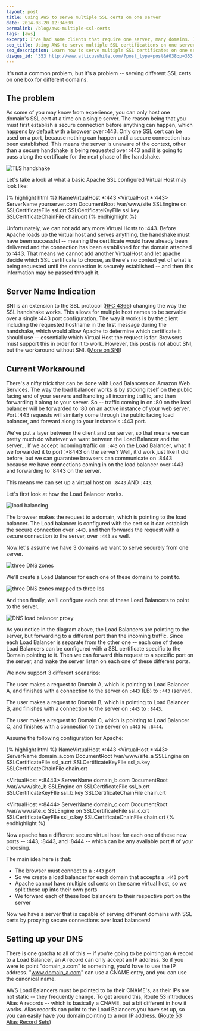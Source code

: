```yaml
---
layout: post
title: Using AWS to serve multiple SSL certs on one server
date: 2014-08-20 12:34:00
permalink: /blog/aws-multiple-ssl-certs
tags: [aws]
excerpt: I've had some clients that require one server, many domains. I'm sure this may sound familiar. But what happens when this one box must serve multiple domains with SSL? You can't simply serve two different domain names over :443, as the connection must be established before the virtual host can be looked up, so we have a bit of a race condition. Using Load Balancers as proxies can solve this for us.
seo_title: Using AWS to serve multiple SSL certifications on one server
seo_description: Learn how to serve multiple SSL certificates on one server with Amazon Web Services (AWS) by utilizing Load Balancers and Apache configurations
disqus_id: '353 http://www.atticuswhite.com/?post_type=post&#038;p=353'
---
```


It's not a common problem, but it's a problem -- serving different SSL certs on one box for different domains.

## The problem
As some of you may know from experience, you can only host one domain's SSL cert at a time on a single server. The reason being that you must first establish a secure connection before anything can happen, which happens by default with a browser over :443. Only one SSL cert can be used on a port, because nothing can happen until a secure connection has been established. This means the server is unaware of the context, other than a secure handshake is being requested over :443 and it is going to pass along the certificate for the next phase of the handshake.

<img src="/dist/images/post/aws-multiple-ssl-certs/tls-handshake.png" alt="TLS handshake" />

Let's take a look at what a basic Apache SSL configured Virtual Host may look like:

{% highlight html %}
NameVirtualHost *:443
<IfModule mod_ssl.so>
  <VirtualHost *:443>
    ServerName yourserver.com
    DocumentRoot /var/www/site
    SSLEngine on
    SSLCertificateFile ssl.crt
    SSLCertificateKeyFIle ssl.key
    SSLCertificateChainFile chain.crt
  </VirtualHost>
</IfModule>
{% endhighlight %}

Unfortunately, we can not add any more Virtual Hosts to :443. Before Apache loads up the virtual host and serves anything, the handshake must have been successful -- meaning the certificate would have already been delivered and the connection has been established for the domain attached to :443. That means we cannot add another VirtualHost and let apache decide which SSL certificate to choose, as there's no context yet of what is being requested until the connection is securely established -- and then this information may be passed through it.

## Server Name Indication
SNI is an extension to the SSL protocol (<a href="http://www.ietf.org/rfc/rfc4366.txt" target="_blank">RFC 4366</a>) changing the way the SSL handshake works. This allows for multiple host names to be servable over a single :443 port configuration. The way it works is by the client including the requested hostname in the first message during the handshake, which would allow Apache to determine which certificate it should use -- essentially which Virtual Host the request is for. Browsers must support this in order for it to work. However, this post is not about SNI, but the workaround without SNI. (<a href="http://en.wikipedia.org/wiki/Server_Name_Indication" target="_blank">More on SNI</a>)

## Current Workaround
There's a nifty trick that can be done with Load Balancers on Amazon Web Services. The way the load balancer works is by sticking itself on the public facing end of your servers and handling all incoming traffic, and then forwarding it along to your server. So -- traffic coming in on :80 on the load balancer will be forwarded to :80 on an active instance of your web server. Port :443 requests will similarly come through the public facing load balancer, and forward along to your instance's :443 port.

We've put a layer between the client and our server, so that means we can pretty much do whatever we want between the Load Balancer and the server... If we accept incoming traffic on `:443` on the Load Balancer, what if we forwarded it to port :*8443 on the server? Well, it'd work just like it did before, but we can guarantee browsers can communicate on :8443 because we have connections coming in on the load balancer over :443 and forwarding to :8443 on the server.

This means we can set up a virtual host on `:8443` AND `:443`.

Let's first look at how the Load Balancer works.

<img src="/dist/images/blog/aws-multiple-ssl-certs/load-balancer.jpg" alt="load balancing" />

The browser makes the request to a domain, which is pointing to the load balancer. The Load balancer is configured with the cert so it can establish the secure connection over `:443`, and then forwards the request with a secure connection to the server, over `:443` as well.

Now let's assume we have 3 domains we want to serve securely from one server.

<img src="/dist/images/blog/aws-multiple-ssl-certs/dns-zones.jpg" alt="three DNS zones" />

We'll create a Load Balancer for each one of these domains to point to.

<img src="/dist/images/blog/aws-multiple-ssl-certs/dns-zones-lbs" alt="three DNS zones mapped to three lbs" />

And then finally, we'll configure each one of these Load Balancers to point to the server.

<img src="/dist/images/blog/aws-multiple-ssl-certs/dns-lb-proxy.jpg" alt="DNS load balancer proxy" />

As you notice in the diagram above, the Load Balancers are pointing to the server, but forwarding to a different port than the incoming traffic. Since each Load Balancer is separate from the other one -- each one of these Load Balancers can be configured with a SSL certificate specific to the Domain pointing to it. Then we can forward this request to a specific port on the server, and make the server listen on each one of these different ports.

We now support 3 different scenarios:

The user makes a request to Domain A, which is pointing to Load Balancer A, and finishes with a connection to the server on `:443` (LB) to `:443` (server).

The user makes a request to Domain B, which is pointing to Load Balancer B, and finishes with a connection to the server on `:443` to `:8443`.

The user makes a request to Domain C, which is pointing to Load Balancer C, and finishes with a connection to the server on `:443` to `:8444`.

Assume the following configuration for Apache:

{% highlight html %}
NameVirtualHost *:443
<IfModule mod_ssl.so>
  <VirtualHost *:443>
    ServerName domain_a.com
    DocumentRoot /var/www/site_a
    SSLEngine on
    SSLCertificateFile ssl_a.crt
    SSLCertificateKeyFIle ssl_a.key
    SSLCertificateChainFile chain.crt
  </VirtualHost>

  <VirtualHost *:8443>
    ServerName domain_b.com
    DocumentRoot /var/www/site_b
    SSLEngine on
    SSLCertificateFile ssl_b.crt
    SSLCertificateKeyFIle ssl_b.key
    SSLCertificateChainFile chain.crt
  </VirtualHost>

  <VirtualHost *:8444>
    ServerName domain_c.com
    DocumentRoot /var/www/site_c
    SSLEngine on
    SSLCertificateFile ssl_c.crt
    SSLCertificateKeyFIle ssl_c.key
    SSLCertificateChainFile chain.crt
  </VirtualHost>
</IfModule>
{% endhighlight %}

Now apache has a different secure virtual host for each one of these new ports -- :443, :8443, and :8444 -- which can be any available port # of your choosing.

The main idea here is that:

- The browser must connect to a `:443` port
- So we create a load balancer for each domain that accepts a `:443` port
- Apache cannot have multiple ssl certs on the same virtual host, so we split these up into their own ports
- We forward each of these load balancers to their respective port on the server

Now we have a server that is capable of serving different domains with SSL certs by proxying secure connections over load balancers!

## Setting up your DNS
There is one gotcha to all of this -- if you're going to be pointing an A record to a Load Balancer, an A record can only accept an IP address. So if you were to point "domain_a.com" to something, you'd have to use the IP address. "www.domain_a.com" can use a CNAME entry, and you can use the canonical name.

AWS Load Balancers must be pointed to by their CNAME's, as their IPs are not static -- they frequently change. To get around this, Route 53 introduces Alias A records -- which is basically a CNAME, but a bit different in how it works. Alias records can point to the Load Balancers you have set up, so you can easily have you domain pointing to a non IP address. (<a href="http://docs.aws.amazon.com/Route53/latest/DeveloperGuide/resource-record-sets-choosing-alias-non-alias.html" target="_blank">Route 53 Alias Record Sets</a>)
